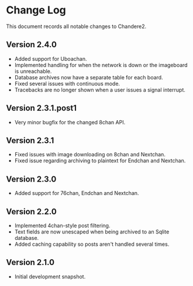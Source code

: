 Change Log
==========
This document records all notable changes to Chandere2.


**Version 2.4.0**
-----------------
* Added support for Uboachan.
* Implemented handling for when the network is down or the imageboard is unreachable.
* Database archives now have a separate table for each board.
* Fixed several issues with continuous mode.
* Tracebacks are no longer shown when a user issues a signal interrupt.


**Version 2.3.1.post1**
-----------------------
* Very minor bugfix for the changed 8chan API.


**Version 2.3.1**
-----------------
* Fixed issues with image downloading on 8chan and Nextchan.
* Fixed issue regarding archiving to plaintext for Endchan and Nextchan.


**Version 2.3.0**
-----------------
* Added support for 76chan, Endchan and Nextchan.


**Version 2.2.0**
-----------------
* Implemented 4chan-style post filtering.
* Text fields are now unescaped when being archived to an Sqlite database.
* Added caching capability so posts aren't handled several times.


**Version 2.1.0**
-----------------
* Initial development snapshot.
